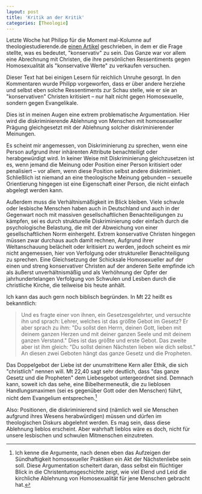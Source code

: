 ```yaml
---
layout: post
title: 'Kritik an der Kritik'
categories: [Theologie]
---
```


Letzte Woche hat Philipp für die Moment mal-Kolumne auf theologiestudierende.de [einen Artikel](http://www.theologiestudierende.de/2015/05/04/moment-mal-was-heisst-hier-konservativ/) geschrieben, in dem er die Frage stellte, was es bedeutet, "konservativ" zu sein. Das Ganze war vor allem eine Abrechnung mit Christen, die ihre persönlichen Ressentiments gegen Homosexualität als "konservative Werte" zu verkaufen versuchen.

Dieser Text hat bei einigen Lesern für reichlich Unruhe gesorgt. In den Kommentaren wurde Philipp vorgeworfen, dass er über andere herziehe und selbst eben solche Ressentiments zur Schau stelle, wie er sie an "konservativen" Christen kritisiert – nur halt nicht gegen Homosexuelle, sondern gegen Evangelikale.

Dies ist in meinen Augen eine extrem problematische Argumentation. Hier wird die diskriminierende Ablehnung von Menschen mit homosexueller Prägung gleichgesetzt mit der Ablehnung solcher diskriminierender Meinungen.

Es scheint mir angemessen, von Diskriminierung zu sprechen, wenn eine Person aufgrund ihrer inhärenten Attribute benachteiligt oder herabgewürdigt wird. In keiner Weise mit Diskriminierung gleichzusetzen ist es, wenn jemand die Meinung oder Position einer Person kritisiert oder penalisiert – vor allem, wenn diese Position selbst andere diskriminiert. Schließlich ist niemand an eine theologische Meinung gebunden – sexuelle Orientierung hingegen ist eine Eigenschaft einer Person, die nicht einfach abgelegt werden kann.

Außerdem muss die Verhältnismäßigkeit im Blick bleiben. Viele schwule oder lesbische Menschen haben auch in Deutschland und auch in der Gegenwart noch mit massiven gesellschaftlichen Benachteiligungen zu kämpfen, sei es durch strukturelle Diskriminierung oder einfach durch die psychologische Belastung, die mit der Abweichung von einer gesellschaftlichen Norm einhergeht. Extrem konservative Christen hingegen müssen zwar durchaus auch damit rechnen, Aufgrund ihrer Weltanschauung belächelt oder kritisiert zu werden, jedoch scheint es mir nicht angemessen, hier von Verfolgung oder struktureller Benachteiligung zu sprechen. Eine Gleichsetzung der Schicksale Homosexueller auf der einen und streng konservativer Christen auf der anderen Seite empfinde ich als äußerst unverhältnismäßig und als Verhöhnung der Opfer der jahrhundertelangen Verfolgung von Schwulen und Lesben durch die christliche Kirche, die teilweise bis heute anhält.

Ich kann das auch gern noch biblisch begründen. In Mt 22 heißt es bekanntlich:

> Und es fragte einer von ihnen, ein Gesetzesgelehrter, und versuchte ihn und sprach: Lehrer, welches ist das größte Gebot im Gesetz? Er aber sprach zu ihm: "Du sollst den Herrn, deinen Gott, lieben mit deinem ganzen Herzen und mit deiner ganzen Seele und mit deinem ganzen Verstand." Dies ist das größte und erste Gebot. Das zweite aber ist ihm gleich: "Du sollst deinen Nächsten lieben wie dich selbst." An diesen zwei Geboten hängt das ganze Gesetz und die Propheten.

Das Doppelgebot der Liebe ist der unumstrittene Kern aller Ethik, die sich "christlich" nennen will. Mt 22,40 sagt sehr deutlich, dass "das ganze Gesetz und die Propheten" dem Liebesgebot untergeordnet sind. Demnach kann, soweit ich das sehe, eine Bibelhermeneutik, die zu lieblosen Handlungsmaximen (sei es gegenüber Gott oder den Menschen) führt, nicht dem Evangelium entsprechen.[^1]

[^1]: Ich kenne die Argumente, nach denen eben das Aufzeigen der Sündhaftigkeit homosexueller Praktiken ein Akt der Nächstenliebe sein soll. Diese Argumentation scheitert daran, dass selbst ein flüchtiger Blick in die Christentumsgeschichte zeigt, wie viel Elend und Leid die kirchliche Ablehnung von Homosexualität für jene Menschen gebracht hat.

Also: Positionen, die diskriminierend sind (nämlich weil sie Menschen aufgrund ihres Wesens herabwürdigen) müssen und dürfen im theologischen Diskurs abgelehnt werden. Es mag sein, dass diese Ablehnung lieblos erscheint. Aber wahrhaft lieblos wäre es doch, nicht für unsere lesbischen und schwulen Mitmenschen einzutreten.